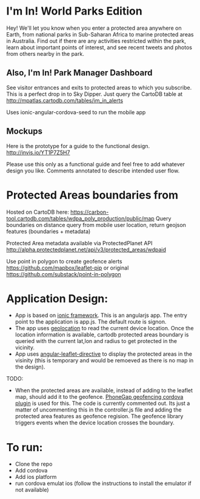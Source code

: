 I'm In! World Parks Edition
==========================

Hey! We'll let you know when you enter a protected area anywhere on Earth, from national parks in Sub-Saharan Africa to marine protected areas in Australia.  Find out if there are any activities restricted within the park, learn about important points of interest, and see recent tweets and photos from others nearby in the park.

Also, I'm In! Park Manager Dashboard
--------------------------

See visitor entrances and exits to protected areas to which you subscribe.  This is a perfect drop in to Sky Dipper.
Just query the CartoDB table at http://mpatlas.cartodb.com/tables/im_in_alerts

Uses ionic-angular-cordova-seed to run the mobile app

Mockups
--------
Here is the prototype for a guide to the functional design.
http://invis.io/YT1P7Z5H7

Please use this only as a functional guide and feel free to add whatever design you like. Comments annotated to describe intended user flow.


Protected Areas boundaries from 
==========================

Hosted on CartoDB here:
https://carbon-tool.cartodb.com/tables/wdpa_poly_production/public/map
Query boundaries on distance query from mobile user location, return geojson features (boundaries + metadata)

Protected Area metadata available via ProtectedPlanet API
http://alpha.protectedplanet.net/api/v3/protected_areas/wdpaid

Use point in polygon to create geofence alerts
https://github.com/mapbox/leaflet-pip
or original
https://github.com/substack/point-in-polygon

Application Design:
===================
* App is based on [ionic framework](http://ionicframework.com/). This is an angularjs app. The entry point to the application is app.js. The default route is signon. 
* The app uses [geolocation](https://github.com/apache/cordova-plugin-geolocation) to read the current device location. Once the location information is available, cartodb protected areas boundary is queried with the current lat,lon and radius to get protected in the vicinity. 
* App uses [angular-leaflet-directive](http://tombatossals.github.io/angular-leaflet-directive/#!/) to display the protected areas in the visinity (this is temporary and would be remoeved as there is no map in the design).

TODO: 
* When the protected areas are available, instead of adding to the leaflet map, should add it to the geofence. [PhoneGap geofencing cordova plugin](https://github.com/radshag/PhoneGap-Geofencing) is used for this. The code is currently commented out. Its just a matter of uncommenting this in the controller.js file and adding the protected area features as geofence regision. The geofence library triggers events when the device location crosses the boundary.


To run:
=======
* Clone the repo
* Add cordova
* Add ios platform
* run cordova emulat ios (follow the instructions to install the emulator if not available)

